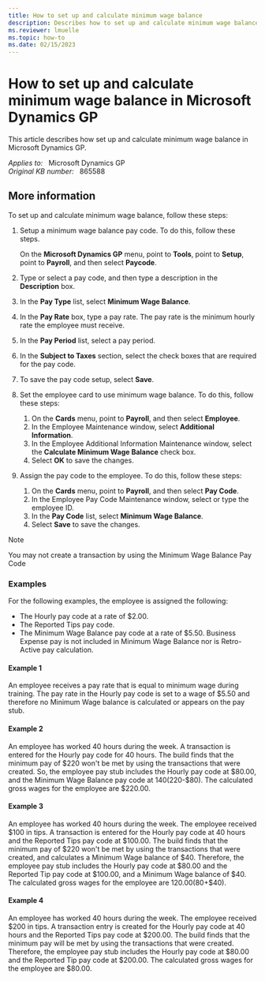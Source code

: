 ```yaml
---
title: How to set up and calculate minimum wage balance
description: Describes how to set up and calculate minimum wage balance in Microsoft Dynamics Great Plains and in Microsoft Business Solutions - Great Plains.
ms.reviewer: lmuelle
ms.topic: how-to
ms.date: 02/15/2023
---
```

# How to set up and calculate minimum wage balance in Microsoft Dynamics GP

This article describes how set up and calculate minimum wage balance in Microsoft Dynamics GP.

_Applies to:_ &nbsp; Microsoft Dynamics GP  
_Original KB number:_ &nbsp; 865588

## More information

To set up and calculate minimum wage balance, follow these steps:

1. Setup a minimum wage balance pay code. To do this, follow these steps.

    On the **Microsoft Dynamics GP** menu, point to **Tools**, point to **Setup**, point to **Payroll**, and then select **Paycode**.

2. Type or select a pay code, and then type a description in the **Description** box.
3. In the **Pay Type** list, select **Minimum Wage Balance**.
4. In the **Pay Rate** box, type a pay rate. The pay rate is the minimum hourly rate the employee must receive.
5. In the **Pay Period** list, select a pay period.
6. In the **Subject to Taxes** section, select the check boxes that are required for the pay code.
7. To save the pay code setup, select **Save**.
8. Set the employee card to use minimum wage balance. To do this, follow these steps:
    1. On the **Cards** menu, point to **Payroll**, and then select **Employee**.
    2. In the Employee Maintenance window, select **Additional Information**.
    3. In the Employee Additional Information Maintenance window, select the **Calculate Minimum Wage Balance** check box.
    4. Select **OK** to save the changes.
9. Assign the pay code to the employee. To do this, follow these steps:

   1. On the **Cards** menu, point to **Payroll**, and then select **Pay Code**.
   2. In the Employee Pay Code Maintenance window, select or type the employee ID.
   3. In the **Pay Code** list, select **Minimum Wage Balance**.
   4. Select **Save** to save the changes.

> [!NOTE]
> You may not create a transaction by using the Minimum Wage Balance Pay Code

### Examples

For the following examples, the employee is assigned the following:

- The Hourly pay code at a rate of $2.00.
- The Reported Tips pay code.
- The Minimum Wage Balance pay code at a rate of $5.50.
Business Expense pay is not included in Minimum Wage Balance nor is Retro-Active pay calculation.

#### Example 1

An employee receives a pay rate that is equal to minimum wage during training. The pay rate in the Hourly pay code is set to a wage of $5.50 and therefore no Minimum Wage balance is calculated or appears on the pay stub.

#### Example 2

An employee has worked 40 hours during the week. A transaction is entered for the Hourly pay code for 40 hours. The build finds that the minimum pay of $220 won't be met by using the transactions that were created. So, the employee pay stub includes the Hourly pay code at $80.00, and the Minimum Wage Balance pay code at $140 ($220-$80). The calculated gross wages for the employee are $220.00.

#### Example 3

An employee has worked 40 hours during the week. The employee received $100 in tips. A transaction is entered for the Hourly pay code at 40 hours and the Reported Tips pay code at $100.00. The build finds that the minimum pay of $220 won't be met by using the transactions that were created, and calculates a Minimum Wage balance of $40. Therefore, the employee pay stub includes the Hourly pay code at $80.00 and the Reported Tip pay code at $100.00, and a Minimum Wage balance of $40. The calculated gross wages for the employee are $120.00 ($80+$40).

#### Example 4

An employee has worked 40 hours during the week. The employee received $200 in tips. A transaction entry is created for the Hourly pay code at 40 hours and the Reported Tips pay code at $200.00. The build finds that the minimum pay will be met by using the transactions that were created. Therefore, the employee pay stub includes the Hourly pay code at $80.00 and the Reported Tip pay code at $200.00. The calculated gross wages for the employee are $80.00.
